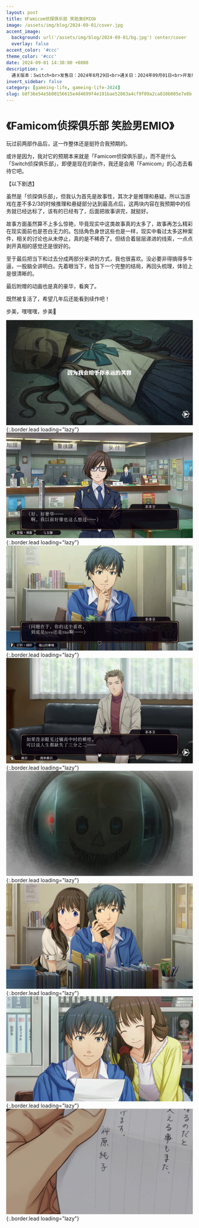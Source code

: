 ```yaml
---
layout: post
title: 《Famicom侦探俱乐部 笑脸男EMIO》
image: /assets/img/blog/2024-09-01/cover.jpg
accent_image: 
  background: url('/assets/img/blog/2024-09-01/bg.jpg') center/cover
  overlay: false
accent_color: '#ccc'
theme_color: '#ccc'
date: 2024-09-01 14:30:00 +0800
description: >
  通关版本：Switch<br>发售日：2024年8月29日<br>通关日：2024年09月01日<br>开发商：MAGES.<br>发行商：Nintendo
invert_sidebar: false
category: [gameing-life, gameing-life-2024]
slug: b8f36e54e5b00156615e4d4699f4e101bae52863a4cf9f09a2ca810b005e7e8b
---
```


# 《Famicom侦探俱乐部 笑脸男EMIO》

玩过前两部作品后，这一作整体还是挺符合我预期的。

或许是因为，我对它的预期本来就是「Famicom侦探俱乐部」，而不是什么「Switch侦探俱乐部」，即便是现在的新作，我还是会用「Famicom」的心态去看待它吧。

【以下剧透】

虽然是「侦探俱乐部」，但我认为首先是故事性，其次才是推理和悬疑。所以当游戏在差不多2/3的时候推理和悬疑部分达到最高点后，这两块内容在我预期中的任务就已经达标了，该有的已经有了，后面把故事讲完，就挺好。

故事方面虽然算不上多么惊艳，毕竟现实中这类故事真的太多了，故事再怎么精彩在现实面前也是苍白无力的。包括角色身世这些也是一样，现实中看过太多这种案件，相关的讨论也从未停止，真的是不稀奇了。但结合着层层递进的线索，一点点剥开真相的感觉还是很好的。

至于最后把当下和过去分成两部分来讲的方式，我也很喜欢。没必要非得搞得多牛逼，一股脑全讲明白。先着眼当下，给当下一个完整的结局，再回头梳理，体验上是很清晰的。

最后附赠的动画也是真的豪华，看爽了。

既然被复活了，希望几年后还能看到续作吧！

步美，嘿嘿嘿，步美🤤

![](/assets/img/blog/2024-09-01/1.jpg){:.border.lead loading="lazy"}
![](/assets/img/blog/2024-09-01/2.jpg){:.border.lead loading="lazy"}
![](/assets/img/blog/2024-09-01/3.jpg){:.border.lead loading="lazy"}
![](/assets/img/blog/2024-09-01/4.jpg){:.border.lead loading="lazy"}
![](/assets/img/blog/2024-09-01/5.jpg){:.border.lead loading="lazy"}
![](/assets/img/blog/2024-09-01/6.jpg){:.border.lead loading="lazy"}
![](/assets/img/blog/2024-09-01/7.jpg){:.border.lead loading="lazy"}
![](/assets/img/blog/2024-09-01/8.jpg){:.border.lead loading="lazy"}
